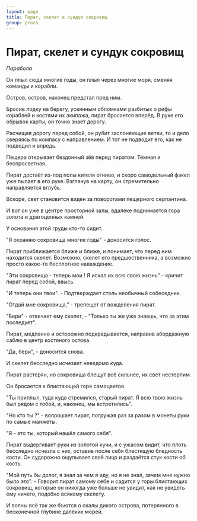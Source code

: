 ```yaml
---
layout: page
title: Пират, скелет и сундук сокровищ
group: proza
---
```


# Пират, скелет и сундук сокровищ

*Парабола*

Он плыл сюда многие годы, он плыл через многие моря, сменяя команды и корабли. 

Остров, остров, наконец предстал пред ним.

Бросив лодку на берегу, усеянным обломками разбитых о рифы кораблей и костями их экипажа, пират бросается вперёд. В руке его обрывок карты, он точно знает дорогу.

Расчищая дорогу перед собой, он рубит заслоняющие ветви, то и дело сверяясь по компасу с направлением. И тот не подводит его, как не подводил и впредь.

Пещера открывает бездонный зёв перед пиратом. Тёмная и беспросветная.

Пират достаёт из-под полы кителя огниво, и скоро самодельный факел уже пылает в его руке. Взглянув на карту, он стремительно направляется вглубь.

Вскоре, свет становится виден за поворотами пещерного серпантина.

И вот он уже в центре просторной залы, вдалеке поднимается гора золота и драгоценных камней.

У основания этой груды кто-то сидит.

"Я охраняю сокровища многие годы" - доносится голос.

Пират приближается ближе и ближе, и понимает, что перед ним находится скелет. Возможно, скелет его предшественника, а возможно просто какое-то бесплотное наваждение.

"Эти сокровища - теперь мои ! Я искал их всю свою жизнь" - кричит пират перед собой, ввысь.

"И теперь они твои". - Подтверждает столь необычный собеседник.

"Отдай мне сокровища," - трепещет от вожделения пират.

"Бери" - отвечает ему скелет,  - "Только ты же уже знаешь, что за этим последует".

Пират, медленно и осторожно подкрадывается, направив абордажную саблю в центр костяного остова.

"Да, бери", - доносится снова.

И скелет бесследно исчезает неведомо куда.

Пират растерян, но сокровища блещут всё сильнее, их свет нестерпим.

Он бросается к блистающей горе самоцветов.

"Ты приплыл, туда куда стремился, старый пират. Я всю твою жизнь был рядом с тобой, и, наконец, мы встретились".

"Но кто ты ?" - вопрошает пират, погружая раз за разом в монеты руки по самые манжеты.

"Я - это ты, который нашёл самого себя".

Пират выдергивает руки из золотой кучи, и с ужасом видит, что плоть бесследно исчезла с них, оставив после себя блестящую бледность кости. Он судорожно ощупывает своё лицо и раздаётся стук кости об кость.

"Мой путь бы долог, я знал за чем я иду, но я не знал, зачем мне нужно было это". - Говорит пират самому себе и садится у горы блистающих сокровищ, которые он никогда уже больше не увидит, как не увидеть ему ничего, подобно всякому скелету.

И волны всё так же бъются о скалы дикого острова, потерянного в бесконечной глубине далёких морей.
